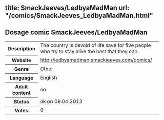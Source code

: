 title: SmackJeeves/LedbyaMadMan
url: "/comics/SmackJeeves_LedbyaMadMan.html"
---
Dosage comic SmackJeeves/LedbyaMadMan
-----------------------------------------

<table class="comicinfo">
<tr>
<th>Description</th><td>The country is devoid of life save for five people who try to stay alive the best that they can.</td>
</tr>
<tr>
<th>Website</th><td><a href="http://ledbyamadman.smackjeeves.com/comics/">http://ledbyamadman.smackjeeves.com/comics/</a></td>
</tr>
<tr>
<th>Genre</th><td>Other</td>
</tr>
<tr>
<th>Language</th><td>English</td>
</tr>
<tr>
<th>Adult content</th><td>no</td>
</tr>
<tr>
<th>Status</th><td>ok on 09.04.2013</td>
</tr>
<tr>
<th>Votes</th><td>0</div></td>
</tr>
</table>
